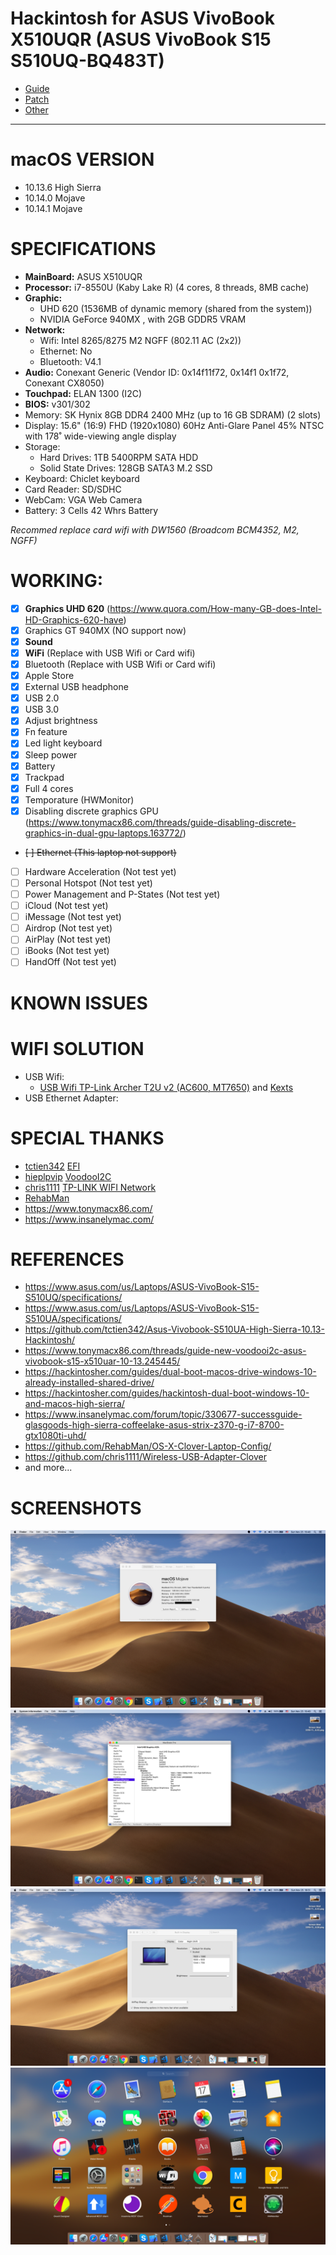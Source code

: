 # Hackintosh for ASUS VivoBook X510UQR (ASUS VivoBook S15 S510UQ-BQ483T)

- [Guide](Guide.md)
- [Patch](Patch.md)
- [Other](Other.md)

---

# macOS VERSION
- 10.13.6 High Sierra
- 10.14.0 Mojave
- 10.14.1 Mojave

# SPECIFICATIONS

- **MainBoard:** ASUS X510UQR
- **Processor:** i7-8550U (Kaby Lake R) (4 cores, 8 threads, 8MB cache)
- **Graphic:** 
  + UHD 620 (1536MB of dynamic memory (shared from the system))
  + NVIDIA GeForce 940MX , with 2GB GDDR5 VRAM
- **Network:**
  + Wifi: Intel 8265/8275 M2 NGFF (802.11 AC (2x2))
  + Ethernet: No
  + Bluetooth: V4.1
- **Audio:** Conexant Generic (Vendor ID: 0x14f11f72, 0x14f1 0x1f72, Conexant CX8050)
- **Touchpad:** ELAN 1300 (I2C)
- **BIOS:** v301/302
- Memory: SK Hynix 8GB DDR4 2400 MHz (up to 16 GB SDRAM) (2 slots)
- Display: 15.6" (16:9) FHD (1920x1080) 60Hz Anti-Glare Panel 45% NTSC with 178˚ wide-viewing angle display
- Storage:
  + Hard Drives: 1TB 5400RPM SATA HDD
  + Solid State Drives: 128GB SATA3 M.2 SSD
- Keyboard: Chiclet keyboard
- Card Reader: SD/SDHC
- WebCam: VGA Web Camera
- Battery: 3 Cells 42 Whrs Battery

_Recommed replace card wifi with DW1560 (Broadcom BCM4352, M2, NGFF)_

# WORKING:
- [x] **Graphics UHD 620** (https://www.quora.com/How-many-GB-does-Intel-HD-Graphics-620-have)
- [x] Graphics GT 940MX (NO support now)
- [x] **Sound**
- [x] **WiFi** (Replace with USB Wifi or Card wifi)
- [x] Bluetooth (Replace with USB Wifi or Card wifi)
- [x] Apple Store
- [x] External USB headphone
- [x] USB 2.0
- [x] USB 3.0
- [x] Adjust brightness
- [x] Fn feature
- [x] Led light keyboard
- [x] Sleep power
- [x] Battery
- [x] Trackpad
- [x] Full 4 cores
- [x] Temporature (HWMonitor)
- [x] Disabling discrete graphics GPU (https://www.tonymacx86.com/threads/guide-disabling-discrete-graphics-in-dual-gpu-laptops.163772/)
- ~~[ ] Ethernet (This laptop not support)~~
- [ ] Hardware Acceleration (Not test yet)
- [ ] Personal Hotspot (Not test yet)
- [ ] Power Management and P-States (Not test yet)
- [ ] iCloud (Not test yet)
- [ ] iMessage (Not test yet)
- [ ] Airdrop (Not test yet)
- [ ] AirPlay (Not test yet)
- [ ] iBooks (Not test yet)
- [ ] HandOff (Not test yet)

# KNOWN ISSUES

# WIFI SOLUTION
- USB Wifi:
  + [USB Wifi TP-Link Archer T2U v2 (AC600, MT7650)](https://www.tp-link.com/en/products/details/cat-11_Archer-T2U.html) and [Kexts](https://github.com/chris1111/TP-LINK-WIFI-Network-macOS)
- USB Ethernet Adapter:

# SPECIAL THANKS
- [tctien342](https://github.com/tctien342/) [EFI](https://github.com/tctien342/Asus-Vivobook-S510UA-High-Sierra-10.13-Hackintosh)
- [hieplpvip](https://github.com/hieplpvip/) [VoodooI2C](https://github.com/hieplpvip/VoodooI2C)
- [chris1111](https://github.com/chris1111/) [TP-LINK WIFI Network](https://github.com/chris1111/TP-LINK-WIFI-Network-macOS)
- [RehabMan](https://github.com/RehabMan/)
- https://www.tonymacx86.com/
- https://www.insanelymac.com/

# REFERENCES
- https://www.asus.com/us/Laptops/ASUS-VivoBook-S15-S510UQ/specifications/
- https://www.asus.com/us/Laptops/ASUS-VivoBook-S15-S510UA/specifications/
- https://github.com/tctien342/Asus-Vivobook-S510UA-High-Sierra-10.13-Hackintosh/
- https://www.tonymacx86.com/threads/guide-new-voodooi2c-asus-vivobook-s15-x510uar-10-13.245445/
- https://hackintosher.com/guides/dual-boot-macos-drive-windows-10-already-installed-shared-drive/
- https://hackintosher.com/guides/hackintosh-dual-boot-windows-10-and-macos-high-sierra/
- https://www.insanelymac.com/forum/topic/330677-successguide-glasgoods-high-sierra-coffeelake-asus-strix-z370-g-i7-8700-gtx1080ti-uhd/
- https://github.com/RehabMan/OS-X-Clover-Laptop-Config/
- https://github.com/chris1111/Wireless-USB-Adapter-Clover
- and more...

# SCREENSHOTS

![Overview](SCREENSHOTS/1.png)
![Overview](SCREENSHOTS/2.png)
![Overview](SCREENSHOTS/3.png)
![Overview](SCREENSHOTS/4.png)
